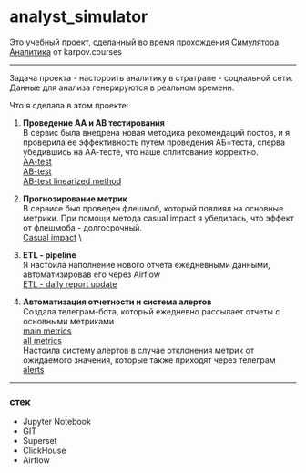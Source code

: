# analyst_simulator

Это учебный проект, сделанный во время прохождения [Симулятора Аналитика](https://karpov.courses/simulator) от karpov.courses 

 ---

Задача проекта - настороить аналитику в стратрапе - социальной сети. 
Данные для анализа генерируются в реальном времени.

Что я сделала в этом проекте: 

1. **Проведение AA и AB тестирования** \
   В сервис была внедрена новая методика рекомендаций постов, и я проверила ее эффективность путем проведения АБ=теста, сперва убедившись на АА-тесте, что наше сплитование корректно.\
   [AA-test](EOG_ABtest1.ipynb) \
   [AB-test](EOG_ABtest2.ipynb) \
   [AB-test linearized method](EOG_ABtest3.ipynb) 

2. **Прогнозирование метрик** \
В сервисе был проведен флешмоб, который повлиял на основные метрики. При помощи метода casual impact я убедилась, что эффект от флешмоба - долгосрочный. \
   [Casual impact](EOG_7Prediction_1.ipynb) \

3. **ETL - pipeline** \
   Я настоила наполнение нового отчета ежедневными данными, автоматизировав его через Airflow \
   [ETL - daily report update](EOG_ETL_newreport.py)

4. **Автоматизация отчетности и система алертов** \
   Создала телеграм-бота, который ежедневно рассылает отчеты с основными метриками \
   [main metrics](eog_mainmetrics.py) \
   [all metrics](eog_allmetrics.py) \
   Настоила систему алертов в случае отклонения метрик от ожидаемого значения, которые также приходят через телеграм \
   [alerts](alert.py) 
   
 ---
### стек
 - Jupyter Notebook
 - GIT
 - Superset
 - ClickHouse
 - Airflow

